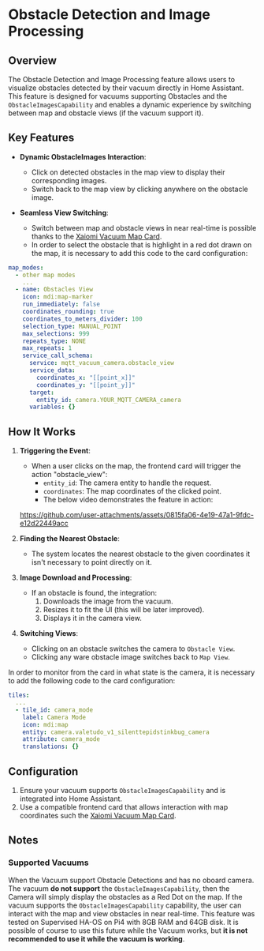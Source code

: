 # Obstacle Detection and Image Processing

## Overview
The Obstacle Detection and Image Processing feature allows users to visualize obstacles detected by their vacuum directly in Home Assistant. This feature is designed for vacuums supporting Obstacles and the `ObstacleImagesCapability` and enables a dynamic experience by switching between map and obstacle views (if the vacuum support it).

## Key Features
- **Dynamic ObstacleImages Interaction**:
    - Click on detected obstacles in the map view to display their corresponding images.
    - Switch back to the map view by clicking anywhere on the obstacle image.

- **Seamless View Switching**:
    - Switch between map and obstacle views in near real-time is possible thanks to the [Xaiomi Vacuum Map Card](https://github.com/PiotrMachowski/lovelace-xiaomi-vacuum-map-card).
    - In order to select the obstacle that is highlight in a red dot drawn on the map, it is necessary to add this code to the card configuration:
```yaml
map_modes:
  - other map modes
    ...
  - name: Obstacles View
    icon: mdi:map-marker
    run_immediately: false
    coordinates_rounding: true
    coordinates_to_meters_divider: 100
    selection_type: MANUAL_POINT
    max_selections: 999
    repeats_type: NONE
    max_repeats: 1
    service_call_schema:
      service: mqtt_vacuum_camera.obstacle_view
      service_data:
        coordinates_x: "[[point_x]]"
        coordinates_y: "[[point_y]]"
      target:
        entity_id: camera.YOUR_MQTT_CAMERA_camera
      variables: {}
```

## How It Works
1. **Triggering the Event**:
    - When a user clicks on the map, the frontend card will trigger the action "obstacle_view":
        - `entity_id`: The camera entity to handle the request.
        - `coordinates`: The map coordinates of the clicked point. 
        - The below video demonstrates the feature in action:

    https://github.com/user-attachments/assets/0815fa06-4e19-47a1-9fdc-e12d22449acc

2. **Finding the Nearest Obstacle**:
    - The system locates the nearest obstacle to the given coordinates it isn't necessary to point directly on it.
3. **Image Download and Processing**:
    - If an obstacle is found, the integration:
        1. Downloads the image from the vacuum.
        2. Resizes it to fit the UI (this will be later improved).
        3. Displays it in the camera view.

4. **Switching Views**:
    - Clicking on an obstacle switches the camera to `Obstacle View`.
    - Clicking any ware obstacle image switches back to `Map View`.

In order to monitor from the card in what state is the camera, it is necessary to add the following code to the card configuration:
```yaml
tiles:
  ...
  - tile_id: camera_mode
    label: Camera Mode
    icon: mdi:map
    entity: camera.valetudo_v1_silenttepidstinkbug_camera
    attribute: camera_mode
    translations: {}
```

## Configuration
1. Ensure your vacuum supports `ObstacleImagesCapability` and is integrated into Home Assistant.
2. Use a compatible frontend card that allows interaction with map coordinates such the [Xaiomi Vacuum Map Card](https://github.com/PiotrMachowski/lovelace-xiaomi-vacuum-map-card).

## Notes
### Supported Vacuums
When the Vacuum support Obstacle Detections and has no oboard camera.
The vacuum **do not support** the `ObstacleImagesCapability`, then the Camera will simply display the obstacles as a Red Dot on the map. 
If the vacuum supports the `ObstacleImagesCapability` capability, the user can interact with the map and view obstacles in near real-time.
This feature was tested on Supervised HA-OS on Pi4 with 8GB RAM and 64GB disk.
It is possible of course to use this future while the Vacuum works, but **it is not recommended to use it while the vacuum is working**.

